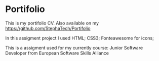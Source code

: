 # Portifolio
This is my portifolio CV. 
Also available on my https://github.com/StephaTech/Portifolio

In this assigment project I used
HTML;
CSS3;
Fonteawesome for icons;

This is a assigment used for my currently course:
Junior Software Developer from European Software Skills Alliance 

